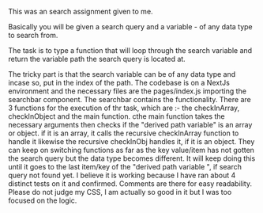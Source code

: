 This was an search assignment given to me. 

Basically you will be given a search query and a variable - of any data type to search from. 

The task is to type a function that will loop through the search variable and return the variable path the search query is located at. 

The tricky part is that the search variable can be of any data type and incase so, put in the index of the path.
The codebase is on a NextJs environment and the necessary files are the pages/index.js importing the searchbar component. The searchbar contains the functionality. There are 3 functions for the execution of thr task, which are :- the checkInArray, checkInObject and the main function. 
cthe main function takes the necessary arguments then checks if the "derived path variable" is an array or object. if it is an array, it calls the recursive checkInArray function to handle it likewise the recursive checkInObj handles it, if it is an object. They can keep on switching functions as far as the key value/item has not gotten the search query but the data type becomes different. It will keep doing this until it goes to the last item/key of the "derived path variable ", if search query not found yet. 
I believe it is working because I have ran about 4 distinct tests on it and confirmed. Comments are there for easy readability.
Please do not judge my CSS, I am actually so good in it but I was too focused on the logic.
